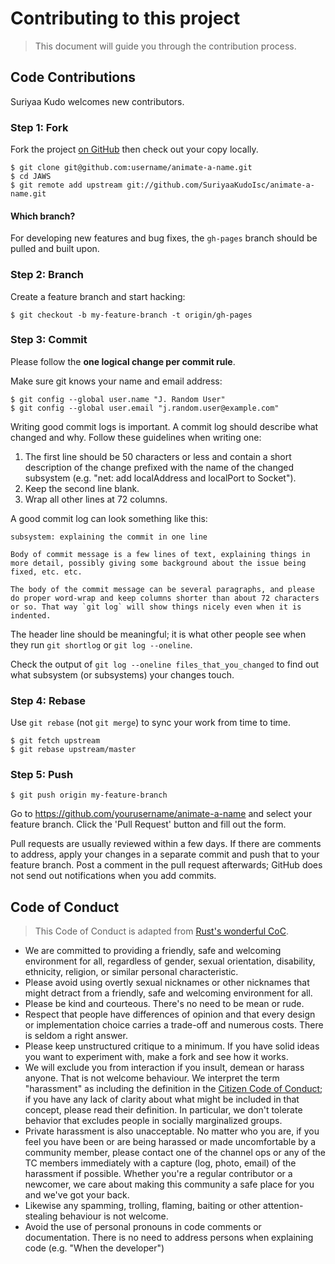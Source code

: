 # Contributing to this project

> This document will guide you through the contribution process.

## Code Contributions

Suriyaa Kudo welcomes new contributors.


### Step 1: Fork

Fork the project [on GitHub](https://github.com/SuriyaaKudoIsc/animate-a-name) then check out your copy locally.

```text
$ git clone git@github.com:username/animate-a-name.git
$ cd JAWS
$ git remote add upstream git://github.com/SuriyaaKudoIsc/animate-a-name.git
```

#### Which branch?

For developing new features and bug fixes, the `gh-pages` branch should be pulled and built upon.


### Step 2: Branch

Create a feature branch and start hacking:

```text
$ git checkout -b my-feature-branch -t origin/gh-pages
```

### Step 3: Commit

Please follow the **one logical change per commit rule**.

Make sure git knows your name and email address:

```text
$ git config --global user.name "J. Random User"
$ git config --global user.email "j.random.user@example.com"
```

Writing good commit logs is important.  A commit log should describe what changed and why.  Follow these guidelines when writing one:

1. The first line should be 50 characters or less and contain a short
   description of the change prefixed with the name of the changed
   subsystem (e.g. "net: add localAddress and localPort to Socket").
2. Keep the second line blank.
3. Wrap all other lines at 72 columns.

A good commit log can look something like this:

```
subsystem: explaining the commit in one line

Body of commit message is a few lines of text, explaining things in more detail, possibly giving some background about the issue being fixed, etc. etc.

The body of the commit message can be several paragraphs, and please do proper word-wrap and keep columns shorter than about 72 characters or so. That way `git log` will show things nicely even when it is indented.
```

The header line should be meaningful; it is what other people see when they run `git shortlog` or `git log --oneline`.

Check the output of `git log --oneline files_that_you_changed` to find out what subsystem (or subsystems) your changes touch.


### Step 4: Rebase

Use `git rebase` (not `git merge`) to sync your work from time to time.

```text
$ git fetch upstream
$ git rebase upstream/master
```

### Step 5: Push

```text
$ git push origin my-feature-branch
```

Go to https://github.com/yourusername/animate-a-name and select your feature branch. Click the 'Pull Request' button and fill out the form.

Pull requests are usually reviewed within a few days.  If there are comments to address, apply your changes in a separate commit and push that to your feature branch.  Post a comment in the pull request afterwards; GitHub does not send out notifications when you add commits.


## Code of Conduct

> This Code of Conduct is adapted from [Rust's wonderful CoC](http://www.rust-lang.org/conduct.html).

* We are committed to providing a friendly, safe and welcoming
  environment for all, regardless of gender, sexual orientation,
  disability, ethnicity, religion, or similar personal characteristic.
* Please avoid using overtly sexual nicknames or other nicknames that
  might detract from a friendly, safe and welcoming environment for
  all.
* Please be kind and courteous. There's no need to be mean or rude.
* Respect that people have differences of opinion and that every
  design or implementation choice carries a trade-off and numerous
  costs. There is seldom a right answer.
* Please keep unstructured critique to a minimum. If you have solid
  ideas you want to experiment with, make a fork and see how it works.
* We will exclude you from interaction if you insult, demean or harass
  anyone.  That is not welcome behaviour. We interpret the term
  "harassment" as including the definition in the [Citizen Code of
  Conduct](http://citizencodeofconduct.org/); if you have any lack of
  clarity about what might be included in that concept, please read
  their definition. In particular, we don't tolerate behavior that
  excludes people in socially marginalized groups.
* Private harassment is also unacceptable. No matter who you are, if
  you feel you have been or are being harassed or made uncomfortable
  by a community member, please contact one of the channel ops or any
  of the TC members immediately with a capture (log, photo, email) of
  the harassment if possible.  Whether you're a regular contributor or
  a newcomer, we care about making this community a safe place for you
  and we've got your back.
* Likewise any spamming, trolling, flaming, baiting or other
  attention-stealing behaviour is not welcome.
* Avoid the use of personal pronouns in code comments or
  documentation. There is no need to address persons when explaining
  code (e.g. "When the developer")
